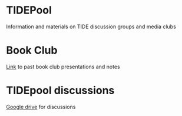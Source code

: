 # TIDEPool
Information and materials on TIDE discussion groups and media clubs

# Book Club
[Link](https://drive.google.com/drive/folders/1KHcV183mkHvQBer9VzXlDoKoRm04-tHg?usp=sharing) to past book club presentations and notes

# TIDEpool discussions
[Google drive](https://drive.google.com/drive/folders/1KHcV183mkHvQBer9VzXlDoKoRm04-tHg?usp=sharing) for discussions
